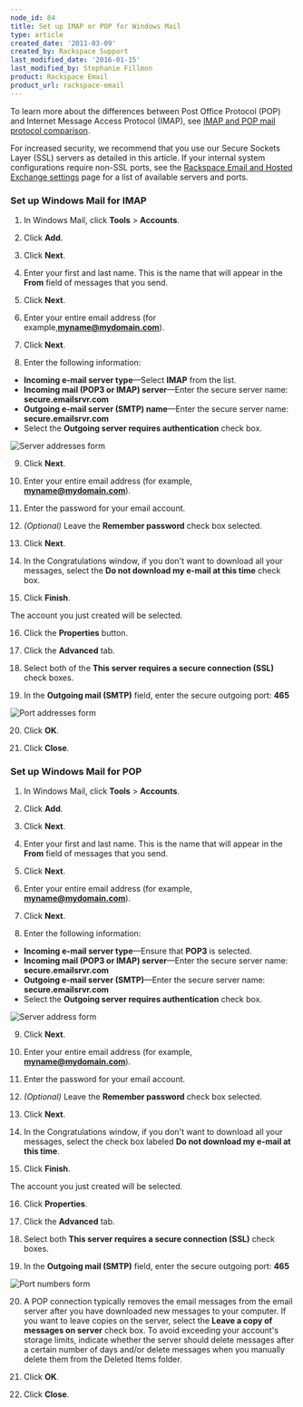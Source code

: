 ```yaml
---
node_id: 84
title: Set up IMAP or POP for Windows Mail
type: article
created_date: '2011-03-09'
created_by: Rackspace Support
last_modified_date: '2016-01-15'
last_modified_by: Stephanie Fillmon
product: Rackspace Email
product_url: rackspace-email
---
```


To learn more about the differences between Post Office Protocol (POP) and Internet Message Access Protocol (IMAP), see [IMAP and POP mail protocol comparison](/how-to/imap-and-pop-mail-protocol-comparison).

For increased security, we recommend that you use our Secure Sockets Layer (SSL) servers as detailed in this article. If your internal system configurations require non-SSL ports, see the [Rackspace Email and Hosted Exchange settings](/how-to/rackspace-email-and-hosted-exchange-settings) page for a list of available servers and ports.

### Set up Windows Mail for IMAP

1. In Windows Mail, click **Tools** &gt; **Accounts**.

2. Click **Add**.

3. Click **Next**.

4. Enter your first and last name. This is the name that will appear in the **From** field of messages that you send.

5. Click **Next**.

6. Enter your entire email address (for example,**myname@mydomain.com**).

7. Click **Next**.

8. Enter the following information:

  - **Incoming e-mail server type**&mdash;Select **IMAP** from the list.
  - **Incoming mail (POP3 or IMAP) server**&mdash;Enter the secure server name: **secure.emailsrvr.com**
  - **Outgoing e-mail server (SMTP) name**&mdash;Enter the secure server name: **secure.emailsrvr.com**
  - Select the **Outgoing server requires authentication** check box.

  ![ Server addresses form](http://c458714.r14.cf2.rackcdn.com/EA_ServerSettings_01.png)

9. Click **Next**.

10. Enter your entire email address (for example, **myname@mydomain.com**).

11. Enter the password for your email account.

12. *(Optional)* Leave the **Remember password** check box selected.

13. Click **Next**.

14. In the Congratulations window, if you don't want to download all your messages, select the **Do not download my e-mail at this time** check box.

15. Click **Finish**.

  The account you just created will be selected.

16. Click the **Properties** button.

17. Click the **Advanced** tab.

18.  Select both of the **This server requires a secure connection (SSL)** check boxes.

19. In the **Outgoing mail (SMTP)** field, enter the secure outgoing port: **465**

   ![ Port addresses form](http://c458714.r14.cf2.rackcdn.com/EA_AdvancedSettings_02.png)

20. Click **OK**.

21. Click **Close**.

### Set up Windows Mail for POP

1. In Windows Mail, click **Tools** &gt; **Accounts**.

2. Click **Add**.

3. Click **Next**.

4. Enter your first and last name. This is the name that will appear in the **From** field of messages that you send.

5. Click **Next**.

6. Enter your entire email address (for example, **myname@mydomain.com**).

7. Click **Next**.

8. Enter the following information:

  - **Incoming e-mail server type**&mdash;Ensure that **POP3** is selected.
  - **Incoming mail (POP3 or IMAP) server**&mdash;Enter the secure server name:    **secure.emailsrvr.com**
  - **Outgoing e-mail server (SMTP)**&mdash;Enter the secure server name:     **secure.emailsrvr.com**
  - Select the **Outgoing server requires authentication** check box.

  ![ Server address form](http://c458716.r16.cf2.rackcdn.com/EA_SetupServers_01.png)

9. Click **Next**.

10. Enter your entire email address (for example, **myname@mydomain.com**).

11. Enter the password for your email account.

12. *(Optional)* Leave the **Remember password** check box selected.

13. Click **Next**.

14. In the Congratulations window, if you don't want to download all your messages, select the check box labeled **Do not download my e-mail at this time**.

15. Click **Finish**.

  The account you just created will be selected.

16. Click **Properties**.

17. Click the **Advanced** tab.

18. Select both **This server requires a secure connection (SSL)** check
boxes.

19. In the **Outgoing mail (SMTP)** field, enter the secure outgoing port: **465**

  ![ Port numbers form](http://c458716.r16.cf2.rackcdn.com/EA_AdvancedSettings_02.png)

20. A POP connection typically removes the email messages from the email server after you have downloaded new messages to your computer. If you want to leave copies on the server, select the **Leave a copy of messages on server** check box. To avoid exceeding your account's storage limits, indicate whether the server should delete messages after a certain number of days and/or delete messages when you manually delete them from the Deleted Items folder.

21. Click **OK**.

22. Click **Close**.
